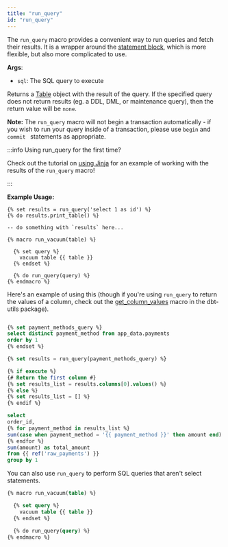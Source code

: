 ```yaml
---
title: "run_query"
id: "run_query"
---
```


The `run_query` macro provides a convenient way to run queries and fetch their results. It is a wrapper around the [statement block](statement-blocks), which is more flexible, but also more complicated to use.

__Args__:
 * `sql`: The SQL query to execute

Returns a [Table](https://agate.readthedocs.io/page/api/table.html) object with the result of the query. If the specified query does not return results (eg. a DDL, DML, or maintenance query), then the return value will be `none`.

**Note:** The `run_query` macro will not begin a transaction automatically - if you wish to run your query inside of a transaction, please use `begin` and `commit ` statements as appropriate.


:::info Using run_query for the first time?

Check out the tutorial on [using Jinja](using-jinja#dynamically-retrieve-the-list-of-payment-methods) for an example of working with the results of the `run_query` macro!

:::


**Example Usage:**

<File name='models/my_model.sql'>

```jinja2
{% set results = run_query('select 1 as id') %}
{% do results.print_table() %}

-- do something with `results` here...
```

</File>



<File name='macros/run_grants.sql'>

```jinja2
{% macro run_vacuum(table) %}

  {% set query %}
    vacuum table {{ table }}
  {% endset %}

  {% do run_query(query) %}
{% endmacro %}
```

</File>

Here's an example of using this (though if you're using `run_query` to return the values of a column, check out the [get_column_values](https://github.com/dbt-labs/dbt-utils#get_column_values-source) macro in the dbt-utils package).

<File name='models/my_model.sql'>

```sql

{% set payment_methods_query %}
select distinct payment_method from app_data.payments
order by 1
{% endset %}

{% set results = run_query(payment_methods_query) %}

{% if execute %}
{# Return the first column #}
{% set results_list = results.columns[0].values() %}
{% else %}
{% set results_list = [] %}
{% endif %}

select
order_id,
{% for payment_method in results_list %}
sum(case when payment_method = '{{ payment_method }}' then amount end) as {{ payment_method }}_amount,
{% endfor %}
sum(amount) as total_amount
from {{ ref('raw_payments') }}
group by 1

```
</File>


You can also use `run_query` to perform SQL queries that aren't select statements.

<File name='macros/run_vacuum.sql'>

```sql
{% macro run_vacuum(table) %}

  {% set query %}
    vacuum table {{ table }}
  {% endset %}

  {% do run_query(query) %}
{% endmacro %}
```

</File>
